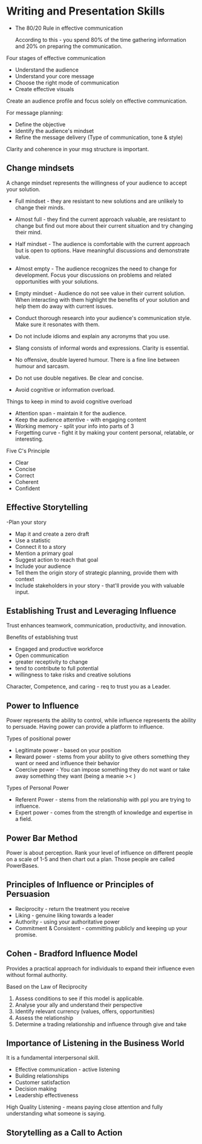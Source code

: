 # Writing and Presentation Skills 

- The 80/20 Rule in effective communication

  According to this - you spend 80% of the time gathering information and 20% on preparing the communication.

Four stages of effective communication
 - Understand the audience
 - Understand your core message
 - Choose the right mode of communication
 - Create effective visuals

Create an audience profile and focus solely on effective communication. 

For message planning:
- Define the objective
- Identify the audience's mindset
- Refine the message delivery (Type of communication, tone & style)

Clarity and coherence in your msg structure is important. 

## Change mindsets

A change mindset represents the willingness of your audience to accept your solution. 

- Full mindset - they are resistant to new solutions and are unlikely to change their minds. 
- Almost full - they find the current approach valuable, are resistant to change but find out more about their current situation and try changing their mind.
- Half mindset - The audience is comfortable with the current approach but is open to options. Have meaningful discussions and demonstrate value.
- Almost empty - The audience recognizes the need to change for development. Focus your discussions on problems and related opportunities with your solutions.
- Empty mindset - Audience do not see value in their current solution. When interacting with them highlight the benefits of your solution and help them do away with current issues. 

- Conduct thorough research into your audience's communication style. Make sure it resonates with them.
- Do not include idioms and explain any acronyms that you use.
- Slang consists of informal words and expressions. Clarity is essential.
- No offensive, double layered humour. There is a fine line between humour and sarcasm.
- Do not use double negatives. Be clear and concise.
- Avoid cognitive or information overload.

Things to keep in mind to avoid cognitive overload 
- Attention span - maintain it for the audience.
- Keep the audience attentive - with engaging content
- Working memory - split your info into parts of 3
- Forgetting curve - fight it by making your content personal, relatable, or interesting.

Five C's Principle 
- Clear
- Concise
- Correct
- Coherent
- Confident

## Effective Storytelling 
-Plan your story 
- Map it and create a zero draft
- Use a statistic
- Connect it to a story
- Mention a primary goal
- Suggest action to reach that goal
- Include your audience
- Tell them the origin story of strategic planning, provide them with context
- Include stakeholders in your story - that'll provide you with valuable input.

## Establishing Trust and Leveraging Influence 

Trust enhances teamwork, communication, productivity, and innovation. 

Benefits of establishing trust 
- Engaged and productive workforce
- Open communication
- greater receptivity to change
- tend to contribute to full potential
- willingness to take risks and creative solutions

Character, Competence, and caring - req to trust you as a Leader. 

## Power to Influence 

Power represents the ability to control, while influence represents the ability to persuade.
Having power can provide a platform to influence. 

Types of positional power
- Legitimate power - based on your position 
- Reward power - stems from your ability to give others something they want or need and influence their behavior 
- Coercive power - You can impose something they do not want or take away something they want (being a meanie >< ) 

Types of Personal Power 
- Referent Power - stems from the relationship with ppl you are trying to influence. 
- Expert power - comes from the strength of knowledge and expertise in a field.

## Power Bar Method 

Power is about perception. 
 Rank your level of influence on different people on a scale of 1-5 and then chart out a plan. 
 Those people are called PowerBases. 
 
## Principles of Influence or Principles of Persuasion 

- Reciprocity - return the treatment you receive 
- Liking - genuine liking towards a leader 
- Authority - using your authoritative power
- Commitment & Consistent - committing publicly and keeping up your promise.


## Cohen - Bradford Influence Model 

Provides a practical approach for individuals to expand their influence even without formal authority. 

Based on the Law of Reciprocity 

1. Assess conditions to see if this model is applicable.
2. Analyse your ally and understand their perspective
3. Identify relevant currency (values, offers, opportunities)
4. Assess the relationship
5. Determine a trading relationship and influence through give and take 
  
## Importance of Listening in the Business World 

It is a fundamental interpersonal skill. 

- Effective communication - active listening
- Building relationships
- Customer satisfaction
- Decision making
- Leadership effectiveness

High Quality Listening - means paying close attention and fully understanding what someone is saying. 

## Storytelling as a Call to Action 

